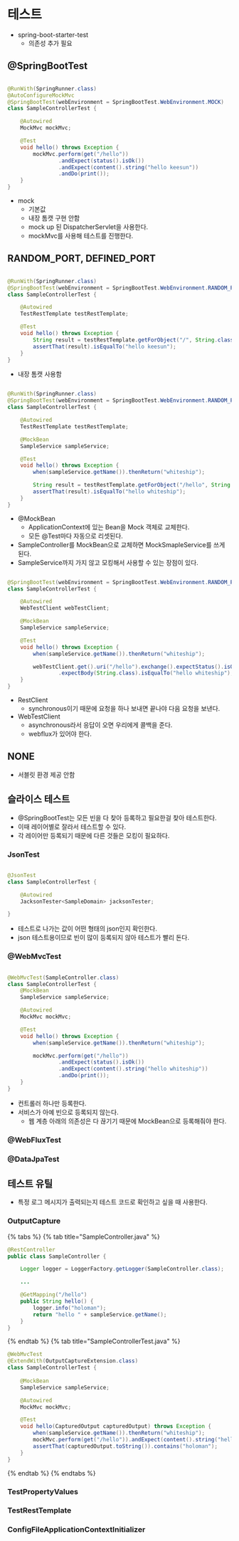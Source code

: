 # 테스트

- spring-boot-starter-test
    - 의존성 추가 필요

## @SpringBootTest

```java

@RunWith(SpringRunner.class)
@AutoConfigureMockMvc
@SpringBootTest(webEnvironment = SpringBootTest.WebEnvironment.MOCK)
class SampleControllerTest {

    @Autowired
    MockMvc mockMvc;

    @Test
    void hello() throws Exception {
        mockMvc.perform(get("/hello"))
                .andExpect(status().isOk())
                .andExpect(content().string("hello keesun"))
                .andDo(print());
    }
}
``` 

- mock
    - 기본값
    - 내장 톰캣 구현 안함
    - mock up 된 DispatcherServlet을 사용한다.
    - mockMvc를 사용해 테스트를 진행한다.

## RANDOM_PORT, DEFINED_PORT

```java

@RunWith(SpringRunner.class)
@SpringBootTest(webEnvironment = SpringBootTest.WebEnvironment.RANDOM_PORT)
class SampleControllerTest {

    @Autowired
    TestRestTemplate testRestTemplate;

    @Test
    void hello() throws Exception {
        String result = testRestTemplate.getForObject("/", String.class);
        assertThat(result).isEqualTo("hello keesun");
    }
}
```

- 내장 톰캣 사용함

```java

@RunWith(SpringRunner.class)
@SpringBootTest(webEnvironment = SpringBootTest.WebEnvironment.RANDOM_PORT)
class SampleControllerTest {

    @Autowired
    TestRestTemplate testRestTemplate;

    @MockBean
    SampleService sampleService;

    @Test
    void hello() throws Exception {
        when(sampleService.getName()).thenReturn("whiteship");

        String result = testRestTemplate.getForObject("/hello", String.class);
        assertThat(result).isEqualTo("hello whiteship");
    }
}
```

- @MockBean
    - ApplicationContext에 있는 Bean을 Mock 객체로 교체한다.
    - 모든 @Test마다 자동으로 리셋된다.
- SampleController를 MockBean으로 교체하면 MockSmapleService를 쓰게 된다.
- SampleService까지 가지 않고 모킹해서 사용할 수 있는 장점이 있다.

```java

@SpringBootTest(webEnvironment = SpringBootTest.WebEnvironment.RANDOM_PORT)
class SampleControllerTest {

    @Autowired
    WebTestClient webTestClient;

    @MockBean
    SampleService sampleService;

    @Test
    void hello() throws Exception {
        when(sampleService.getName()).thenReturn("whiteship");

        webTestClient.get().uri("/hello").exchange().expectStatus().isOk()
                .expectBody(String.class).isEqualTo("hello whiteship");
    }
}
```

- RestClient
    - synchronous이기 때문에 요청을 하나 보내면 끝나야 다음 요청을 보낸다.
- WebTestClient
    - asynchronous라서 응답이 오면 우리에게 콜백을 준다.
    - webflux가 있어야 한다.

## NONE

- 서블릿 환경 제공 안함

## 슬라이스 테스트

- @SpringBootTest는 모든 빈을 다 찾아 등록하고 필요한걸 찾아 테스트한다.
- 이때 레이어별로 잘라서 테스트할 수 있다.
- 각 레이어만 등록되기 때문에 다른 것들은 모킹이 필요하다.

### JsonTest

```java

@JsonTest
class SampleControllerTest {

    @Autowired
    JacksonTester<SampleDomain> jacksonTester;

}
```

- 테스트로 나가는 값이 어떤 형태의 json인지 확인한다.
- json 테스트용이므로 빈이 많이 등록되지 않아 테스트가 빨리 돈다.

### @WebMvcTest

```java

@WebMvcTest(SampleController.class)
class SampleControllerTest {
    @MockBean
    SampleService sampleService;

    @Autowired
    MockMvc mockMvc;

    @Test
    void hello() throws Exception {
        when(sampleService.getName()).thenReturn("whiteship");

        mockMvc.perform(get("/hello"))
                .andExpect(status().isOk())
                .andExpect(content().string("hello whiteship"))
                .andDo(print());
    }
}
```

- 컨트롤러 하나만 등록한다.
- 서비스가 아예 빈으로 등록되지 않는다.
    - 웹 계층 아래의 의존성은 다 끊기기 때문에 MockBean으로 등록해줘야 한다.

### @WebFluxTest

### @DataJpaTest

## 테스트 유틸

- 특정 로그 메시지가 출력되는지 테스트 코드로 확인하고 싶을 때 사용한다.

### OutputCapture

{% tabs %} {% tab title="SampleController.java" %}

```java
@RestController
public class SampleController {

    Logger logger = LoggerFactory.getLogger(SampleController.class);

    ...

    @GetMapping("/hello")
    public String hello() {
        logger.info("holoman");
        return "hello " + sampleService.getName();
    }
}
```

{% endtab %} {% tab title="SampleControllerTest.java" %}

```java
@WebMvcTest
@ExtendWith(OutputCaptureExtension.class)
class SampleControllerTest {
    
    @MockBean
    SampleService sampleService;

    @Autowired
    MockMvc mockMvc;

    @Test
    void hello(CapturedOutput capturedOutput) throws Exception {
        when(sampleService.getName()).thenReturn("whiteship");
        mockMvc.perform(get("/hello")).andExpect(content().string("hello whiteship"));
        assertThat(capturedOutput.toString()).contains("holoman");
    }
}
```

{% endtab %} {% endtabs %}

### TestPropertyValues

### TestRestTemplate

### ConfigFileApplicationContextInitializer